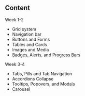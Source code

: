 ## Content

Week 1-2
- Grid system
- Navigation bar
- Buttons and Forms
- Tables and Cards
- Images and Media
- Badges, Alerts, and Progress Bars

Week 3-4
- Tabs, Pills and Tab Navigation
- Accordions Collapse
- Tooltips, Popovers, and Modals
- Carousel